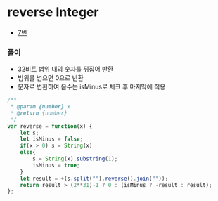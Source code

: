 
# reverse Integer
  - [7번](https://leetcode.com/problems/reverse-integer/)


### 풀이
  - 32비트 범위 내의 숫자를 뒤집어 반환
  - 범위를 넘으면 0으로 반환
  - 문자로 변환하여 음수는 isMinus로 체크 후 마지막에 적용
  

  ```javascript
  /**
   * @param {number} x
   * @return {number}
   */
  var reverse = function(x) {
      let s;
      let isMinus = false;
      if(x > 0) s = String(x)
      else{
          s = String(x).substring(1);
          isMinus = true;
      }
      let result = +(s.split("").reverse().join(""));
      return result > (2**31)-1 ? 0 : (isMinus ? -result : result);
  };
  ```